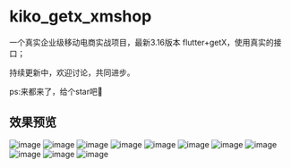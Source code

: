 # kiko_getx_xmshop

一个真实企业级移动电商实战项目，最新3.16版本 flutter+getX，使用真实的接口；

持续更新中，欢迎讨论，共同进步。

ps:来都来了，给个star吧🐶

## 效果预览
![image](https://github.com/web-kiko/flutter3_getx_shop/blob/main/img/01%E9%A6%96%E9%A1%B5-1.jpg)
![image](https://github.com/web-kiko/flutter3_getx_shop/blob/main/img/02%E9%A6%96%E9%A1%B5-2.jpg)
![image](https://github.com/web-kiko/flutter3_getx_shop/blob/main/img/04-%E5%88%86%E7%B1%BB%E9%A1%B5%E9%9D%A2.jpg)
![image](https://github.com/web-kiko/flutter3_getx_shop/blob/main/img/05-%E5%88%97%E8%A1%A8%E9%A1%B5%E9%9D%A2-1.jpg)
![image](https://github.com/web-kiko/flutter3_getx_shop/blob/main/img/07%20%E8%AF%A6%E6%83%85%E9%A1%B5%E9%9D%A2-1.jpg)
![image](https://github.com/web-kiko/flutter3_getx_shop/blob/main/img/08%20%E8%AF%A6%E6%83%85%E9%A1%B5%E9%9D%A2-2.jpg)
![image](https://github.com/web-kiko/flutter3_getx_shop/blob/main/img/09%E8%B4%AD%E7%89%A9%E8%BD%A6%E9%A1%B5%E9%9D%A2.jpg)
![image](https://github.com/web-kiko/flutter3_getx_shop/blob/main/img/10%20%E6%8F%90%E4%BA%A4%E8%AE%A2%E5%8D%95.jpg)
![image](https://github.com/web-kiko/flutter3_getx_shop/blob/main/img/11%E6%94%B6%E8%B4%A7%E5%9C%B0%E5%9D%80.jpg)
![image](https://github.com/web-kiko/flutter3_getx_shop/blob/main/img/13%E7%94%A8%E6%88%B7.jpg)
![image](https://github.com/web-kiko/flutter3_getx_shop/blob/main/img/14%E7%94%A8%E6%88%B7.jpg)

